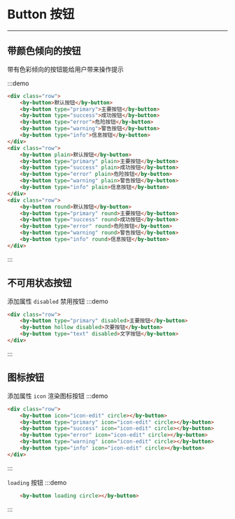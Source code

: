 # Button 按钮

-----

## 带颜色倾向的按钮

带有色彩倾向的按钮能给用户带来操作提示

:::demo

```html
<div class="row">
    <by-button>默认按钮</by-button>
    <by-button type="primary">主要按钮</by-button>
    <by-button type="success">成功按钮</by-button>
    <by-button type="error">危险按钮</by-button>
    <by-button type="warning">警告按钮</by-button>
    <by-button type="info">信息按钮</by-button>
</div>
<div class="row">
    <by-button plain>默认按钮</by-button>
    <by-button type="primary" plain>主要按钮</by-button>
    <by-button type="success" plain>成功按钮</by-button>
    <by-button type="error" plain>危险按钮</by-button>
    <by-button type="warning" plain>警告按钮</by-button>
    <by-button type="info" plain>信息按钮</by-button>
</div>
<div class="row">
    <by-button round>默认按钮</by-button>
    <by-button type="primary" round>主要按钮</by-button>
    <by-button type="success" round>成功按钮</by-button>
    <by-button type="error" round>危险按钮</by-button>
    <by-button type="warning" round>警告按钮</by-button>
    <by-button type="info" round>信息按钮</by-button>
</div>
```
:::

## 不可用状态按钮

添加属性 `disabled` 禁用按钮
:::demo
```html
<div class="row">
    <by-button type="primary" disabled>主要按钮</by-button>
    <by-button hollow disabled>次要按钮</by-button>
    <by-button type="text" disabled>文字按钮</by-button>
</div>
```
:::


## 图标按钮

添加属性 `icon` 渲染图标按钮
:::demo
```html
<div class="row">
    <by-button icon="icon-edit" circle></by-button>
    <by-button type="primary" icon="icon-edit" circle></by-button>
    <by-button type="success" icon="icon-edit" circle></by-button>
    <by-button type="error" icon="icon-edit" circle></by-button>
    <by-button type="warning" icon="icon-edit" circle></by-button>
    <by-button type="info" icon="icon-edit" circle></by-button>
</div>
```
:::

`loading` 按钮
:::demo
```html
    <by-button loading circle></by-button>
```
:::



<style lang="scss" scoped>
    .row {
        .by-btn + .by-btn {
            margin-left: 8px;
        }

        & + .row {
            margin-top: 20px;
        }
        .by-btn-group .by-btn {
            margin-left: 0;
        }
    }

    .by-btn-group {
        margin-left: 8px;
        margin-top: 16px;
    }
</style>
